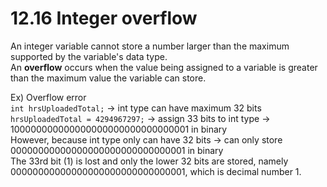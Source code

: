 # 12.16 Integer overflow

An integer variable cannot store a number larger than the maximum supported by the variable's data type.   
An **overflow** occurs when the value being assigned to a variable is greater than the maximum value the variable can store.   

Ex) Overflow error   
``int hrsUploadedTotal;`` -> int type can have maximum 32 bits   
``hrsUploadedTotal = 4294967297;`` -> assign 33 bits to int type -> 100000000000000000000000000000001 in binary   
However, because int type only can have 32 bits -> can only store 00000000000000000000000000000001 in binary   
The 33rd bit (1) is lost and only the lower 32 bits are stored, namely 00000000000000000000000000000001, which is decimal number 1.   
